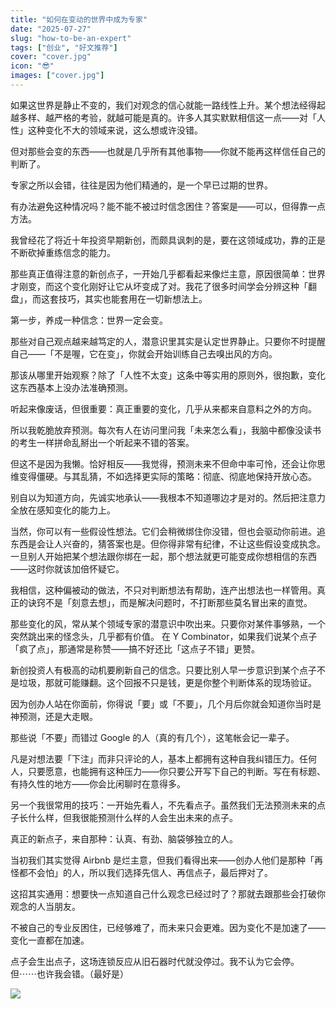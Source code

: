 ```yaml
---
title: "如何在变动的世界中成为专家"
date: "2025-07-27"
slug: "how-to-be-an-expert"
tags: ["创业", "好文推荐"]
cover: "cover.jpg"
icon: "😎"
images: ["cover.jpg"]
---
```

如果这世界是静止不变的，我们对观念的信心就能一路线性上升。某个想法经得起越多样、越严格的考验，就越可能是真的。许多人其实默默相信这一点——对「人性」这种变化不大的领域来说，这么想或许没错。



但对那些会变的东西——也就是几乎所有其他事物——你就不能再这样信任自己的判断了。



专家之所以会错，往往是因为他们精通的，是一个早已过期的世界。



有办法避免这种情况吗？能不能不被过时信念困住？答案是——可以，但得靠一点方法。



我曾经花了将近十年投资早期新创，而颇具讽刺的是，要在这领域成功，靠的正是不断砍掉重练信念的能力。



那些真正值得注意的新创点子，一开始几乎都看起来像烂主意，原因很简单：世界才刚变，而这个变化刚好让它从坏变成了对。我花了很多时间学会分辨这种「翻盘」，而这套技巧，其实也能套用在一切新想法上。



第一步，养成一种信念：世界一定会变。



那些对自己观点越来越笃定的人，潜意识里其实是认定世界静止。只要你不时提醒自己——「不是喔，它在变」，你就会开始训练自己去嗅出风的方向。



那该从哪里开始观察？除了「人性不太变」这条中等实用的原则外，很抱歉，变化这东西基本上没办法准确预测。



听起来像废话，但很重要：真正重要的变化，几乎从来都来自意料之外的方向。



所以我乾脆放弃预测。每次有人在访问里问我「未来怎么看」，我脑中都像没读书的考生一样拼命乱掰出一个听起来不错的答案。



但这不是因为我懒。恰好相反——我觉得，预测未来不但命中率可怜，还会让你思维变得僵硬。与其乱猜，不如选择更实际的策略：彻底、彻底地保持开放心态。



别自以为知道方向，先诚实地承认——我根本不知道哪边才是对的。然后把注意力全放在感知变化的能力上。



当然，你可以有一些假设性想法。它们会稍微绑住你没错，但也会驱动你前进。追东西是会让人兴奋的，猜答案也是。但你得非常有纪律，不让这些假设变成执念。
一旦别人开始把某个想法跟你绑在一起，那个想法就更可能变成你想相信的东西——这时你就该加倍怀疑它。



我相信，这种偏被动的做法，不只对判断想法有帮助，连产出想法也一样管用。真正的诀窍不是「刻意去想」，而是解决问题时，不打断那些莫名冒出来的直觉。



那些变化的风，常从某个领域专家的潜意识中吹出来。只要你对某件事够熟，一个突然跳出来的怪念头，几乎都有价值。
在 Y Combinator，如果我们说某个点子「疯了点」，那通常是称赞——搞不好还比「这点子不错」更赞。



新创投资人有极高的动机要刷新自己的信念。只要比别人早一步意识到某个点子不是垃圾，那就可能赚翻。这个回报不只是钱，更是你整个判断体系的现场验证。



因为创办人站在你面前，你得说「要」或「不要」，几个月后你就会知道你当时是神预测，还是大走眼。



那些说「不要」而错过 Google 的人（真的有几个），这笔帐会记一辈子。



凡是对想法要「下注」而非只评论的人，基本上都拥有这种自我纠错压力。任何人，只要愿意，也能拥有这种压力——你只要公开写下自己的判断。写在有标题、有持久性的地方——你会比闲聊时在意得多。



另一个我很常用的技巧：一开始先看人，不先看点子。虽然我们无法预测未来的点子长什么样，但我很能预测什么样的人会生出未来的点子。



真正的新点子，来自那种：认真、有劲、脑袋够独立的人。



当初我们其实觉得 Airbnb 是烂主意，但我们看得出来——创办人他们是那种「再怪都不会怕」的人，所以我们选择先信人、再信点子，最后押对了。



这招其实通用：想要快一点知道自己什么观念已经过时了？那就去跟那些会打破你观念的人当朋友。



不被自己的专业反困住，已经够难了，而未来只会更难。因为变化不是加速了——变化一直都在加速。



点子会生出点子，这场连锁反应从旧石器时代就没停过。我不认为它会停。
但⋯⋯也许我会错。（最好是）




![](https://prod-files-secure.s3.us-west-2.amazonaws.com/112d0858-5090-4d34-a606-b75eb8d65fd2/46476355-9cf3-4e99-9b7a-3531bc426380/1000202064.png?X-Amz-Algorithm=AWS4-HMAC-SHA256&X-Amz-Content-Sha256=UNSIGNED-PAYLOAD&X-Amz-Credential=ASIAZI2LB466VSBVYT7Q%2F20250829%2Fus-west-2%2Fs3%2Faws4_request&X-Amz-Date=20250829T024151Z&X-Amz-Expires=3600&X-Amz-Security-Token=IQoJb3JpZ2luX2VjEFoaCXVzLXdlc3QtMiJIMEYCIQDFBtGSbbEkluJMrdsfq%2BuKRPqdoqRwJLn2uE5vPWSvHQIhAIh2kWCTKyUoXuv3KG1k7QgPw0SDPFP3waEal0L%2B9KldKogECLP%2F%2F%2F%2F%2F%2F%2F%2F%2F%2FwEQABoMNjM3NDIzMTgzODA1Igy1%2BpNndk2e7kLN3TMq3AP2hf%2Bvy27xEulYdzSxhHw%2BPx9j3f5O6OSzY65LjV45M7ExaSurKSLOUm5QcuixaeKhnG2Mi4W0IbkYUECEJ2seZgmoiQC1jzhHVqGz1HLmzCDZQM655G%2Fd6f%2BkkdPH151FKHQQ3jgLyJs1Tq7aSCmODEyxDhdKzA7OL7%2FGB5MpCgsHXuGViCDo0BWp1I%2BI%2Bcwl1pXpORhPei%2F8cRwBHPuMi2m6N7x%2Fri039xKCMIwZnhqClIoEubqYfg5nOBMjFC4Qel3TDUO8KSknJgFFa6i5wPpY68kTHpYHVNHZJST6lj00dwRWF8ktUnH52SEO5FDZ%2BTcuN9%2FC5S4R0ePFzQOQsUEmGyTFl2FVawJGfc%2BQ0ldSEs5tOd1x97p1raS3g7QrYpsUoKtTVcSlS69rpUbrzV0JmtcejOozWWvazWpmHnEKfFN%2BlSY2kdsIDa%2FK0rrHnFSosk6L%2BO7IWHa2%2Fa6c9CFswo0AWcPcuXIJkhWQrkGRhy7RjOGdXuhfSwCqEWMncNBJ%2B0QV7%2BYP2F427ciiL%2B%2FPGlhnaZ3zuIxaoSr6Us9ho3IB0D0rE9gV8pJAZORzAUeQCvAjh5TYqguI6yf80eXsAWH8f9g8EKRqkAwsS8aFo9N6a%2FhuANSp3zCEm8TFBjqkAZpVpTblPImTeXq%2FL1Q5tjetNANsHhDdHa10knOy%2B4yqk0CjjvUW5fLvm8r6KepXfthyKrFv7l4EOWmVteqLiMxrAkc4vj%2B%2BfrLKw2HlmvHhmoLh0bhhHGGe7uaLvzDDzxIHwqkIUw5sa9vlfyDwLMSA3WirDr6oXXIHlvL1OMpOSkL1vnRva4BTCkcfTzj4cq4j8cGfIei5%2B7Nytgi%2BOoDbjBfs&X-Amz-Signature=fc96e772668fb8f73dc2b41f8ac6bc8ebc227ca58e6442d0a2c920c3cc1edc65&X-Amz-SignedHeaders=host&x-amz-checksum-mode=ENABLED&x-id=GetObject)


